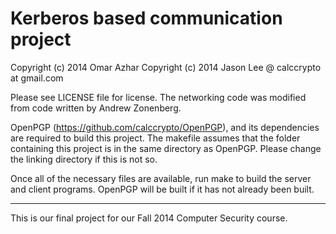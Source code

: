 # Kerberos based communication project

Copyright (c) 2014 Omar Azhar
Copyright (c) 2014 Jason Lee @ calccrypto at gmail.com

Please see LICENSE file for license. The networking code
was modified from code written by Andrew Zonenberg.

OpenPGP (https://github.com/calccrypto/OpenPGP), and
its dependencies are required to build this project.
The makefile assumes that the folder containing this
project is in the same directory as OpenPGP. Please
change the linking directory if this is not so.

Once all of the necessary files are available, run
make to build the server and client programs. OpenPGP
will be built if it has not already been built.

----

This is our final project for our Fall 2014 Computer Security
course. 